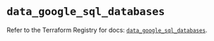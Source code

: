 # `data_google_sql_databases`

Refer to the Terraform Registry for docs: [`data_google_sql_databases`](https://registry.terraform.io/providers/hashicorp/google-beta/6.6.0/docs/data-sources/google_sql_databases).
